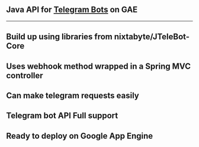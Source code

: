 ##  Java API for [Telegram Bots][1] on GAE

-------
Build up using libraries from nixtabyte/JTeleBot-Core
-------
Uses webhook method wrapped in a Spring MVC controller
-------
Can make telegram requests easily
-------
Telegram bot API Full support
-------
Ready to deploy on Google App Engine
-------

 [1]: https://core.telegram.org/bots
